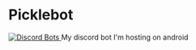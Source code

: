 # Picklebot
<a href="https://discordbots.org/bot/383303428064935957">
  <img src="https://discordbots.org/api/widget/383303428064935957.svg" alt="Discord Bots" />
</a>
My discord bot I'm hosting on android

